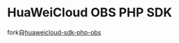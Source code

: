 # HuaWeiCloud OBS PHP SDK

fork自[huaweicloud-sdk-php-obs](https://github.com/huaweicloud/huaweicloud-sdk-php-obs)